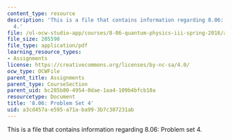 ```yaml
---
content_type: resource
description: 'This is a file that contains information regarding 8.06: Problem set
  4.'
file: /ol-ocw-studio-app/courses/8-06-quantum-physics-iii-spring-2016/a3cd457ae595a71aba993b7c307231ab_MIT8_06S16_ps4.pdf
file_size: 205598
file_type: application/pdf
learning_resource_types:
- Assignments
license: https://creativecommons.org/licenses/by-nc-sa/4.0/
ocw_type: OCWFile
parent_title: Assignments
parent_type: CourseSection
parent_uid: bc285b80-4954-0dae-1aa4-109b4bfcb10a
resourcetype: Document
title: '8.06: Problem Set 4'
uid: a3cd457a-e595-a71a-ba99-3b7c307231ab
---
```

This is a file that contains information regarding 8.06: Problem set 4.
